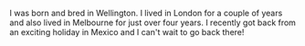 I was born and bred in Wellington. I lived in London for a couple of years and also lived in Melbourne for just over four years. I recently got back from an exciting holiday in Mexico and I can't wait to go back there! 